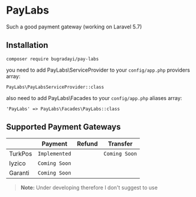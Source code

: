 
# PayLabs  
  
Such a good payment gateway (working on Laravel 5.7)  
  
## Installation  
  
`composer require bugradayi/pay-labs`  
  
   you need to add PayLabs\ServiceProvider to your `config/app.php` providers array:  
  
    PayLabs\PayLabsServiceProvider::class 

also need to add PayLabs\Facades to your `config/app.php` aliases array:

    'PayLabs' => PayLabs\Facades\PayLabs::class

  
  
## Supported Payment Gateways  
  
|        |Payment|Refund|Transfer  
|--------|-------|-----|----|  
|TurkPos |`Implemented`||`Coming Soon`  
|Iyzico  |`Coming Soon`||  
|Garanti  |`Coming Soon`||  
  
> **Note:** Under developing therefore I don't suggest to use